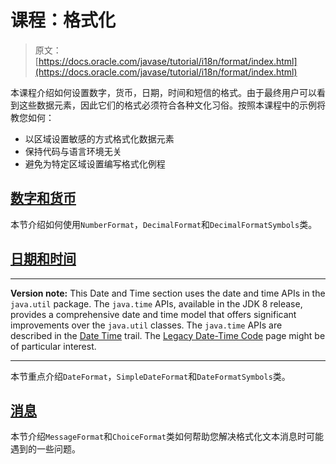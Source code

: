 # 课程：格式化

> 原文： [https://docs.oracle.com/javase/tutorial/i18n/format/index.html](https://docs.oracle.com/javase/tutorial/i18n/format/index.html)

本课程介绍如何设置数字，货币，日期，时间和短信的格式。由于最终用户可以看到这些数据元素，因此它们的格式必须符合各种文化习俗。按照本课程中的示例将教您如何：

*   以区域设置敏感的方式格式化数据元素
*   保持代码与语言环境无关
*   避免为特定区域设置编写格式化例程

## [数字和货币](numberintro.html)

本节介绍如何使用`NumberFormat`，`DecimalFormat`和`DecimalFormatSymbols`类。

## [日期和时间](dateintro.html)

* * *

**Version note:** This Date and Time section uses the date and time APIs in the `java.util` package. The `java.time` APIs, available in the JDK 8 release, provides a comprehensive date and time model that offers significant improvements over the `java.util` classes. The `java.time` APIs are described in the [Date Time](../../datetime/index.html) trail. The [Legacy Date-Time Code](../../datetime/iso/legacy.html) page might be of particular interest.

* * *

本节重点介绍`DateFormat`，`SimpleDateFormat`和`DateFormatSymbols`类。

## [消息](messageintro.html)

本节介绍`MessageFormat`和`ChoiceFormat`类如何帮助您解决格式化文本消息时可能遇到的一些问题。